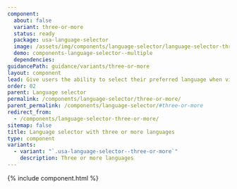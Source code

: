 ```yaml
---
component:
  about: false
  variant: three-or-more
  status: ready
  package: usa-language-selector
  image: /assets/img/components/language-selector/language-selector-three-or-more.png
  demo: components-language-selector--multiple
  dependencies:
guidancePath: guidance/variants/three-or-more
layout: component
lead: Give users the ability to select their preferred language when visiting a website available in three or more languages.
order: 02
parent: Language selector
permalink: /components/language-selector/three-or-more/
parent_permalink: /components/language-selector/#three-or-more
redirect_from:
  - /components/language-selector-three-or-more/
sitemap: false
title: Language selector with three or more languages
type: component
variants:
  - variant: "`.usa-language-selector--three-or-more`"
    description: Three or more languages
---
```


{% include component.html %}
